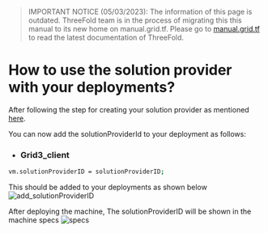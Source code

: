 > IMPORTANT NOTICE (05/03/2023): 
The information of this page is outdated. ThreeFold team is in the process of migrating this this manual to its new home on manual.grid.tf. Please go to [manual.grid.tf](https://manual.grid.tf/) to read the latest documentation of ThreeFold.

# How to use the solution provider with your deployments?

After following the step for creating your solution provider as mentioned [here](solution_provider.md).

You can now add the solutionProviderId to your deployment as follows:

- ### Grid3_client
```bash
vm.solutionProviderID = solutionProviderID;
```
This should be added to your deployments as shown below
![add_solutionProviderID](./img/grid3_solution.png)

After deploying the machine, The solutionProviderID will be shown in the machine specs
![specs](./img/machine_solution_provider.png)
